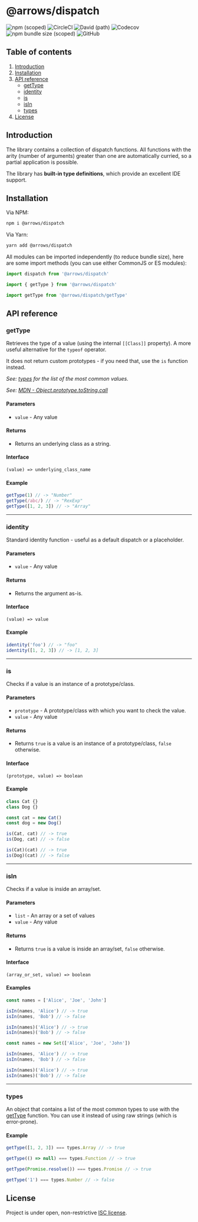 # @arrows/dispatch

![npm (scoped)](https://img.shields.io/npm/v/@arrows/dispatch)
![CircleCI](https://img.shields.io/circleci/build/github/caderek/arrows)
![David (path)](https://img.shields.io/david/caderek/arrows?path=packages%2Fdispatch)
![Codecov](https://img.shields.io/codecov/c/github/caderek/arrows?token=c6adb715d638431786fefe69ca08ab00)
![npm bundle size (scoped)](https://img.shields.io/bundlephobia/minzip/@arrows/dispatch)
![GitHub](https://img.shields.io/github/license/caderek/arrows)

## Table of contents

1. [Introduction](#introduction)
2. [Installation](#installation)
3. [API reference](#api-reference)
   - [getType](#getType)
   - [identity](#identity)
   - [is](#is)
   - [isIn](#isIn)
   - [types](#types)
4. [License](#license)

## Introduction

The library contains a collection of dispatch functions.
All functions with the arity (number of arguments) greater than one are automatically curried, so a partial application is possible.

The library has **built-in type definitions**, which provide an excellent IDE support.

## Installation

Via NPM:

```sh
npm i @arrows/dispatch
```

Via Yarn:

```sh
yarn add @arrows/dispatch
```

All modules can be imported independently (to reduce bundle size), here are some import methods (you can use either CommonJS or ES modules):

```js
import dispatch from '@arrows/dispatch'
```

```js
import { getType } from '@arrows/dispatch'
```

```js
import getType from '@arrows/dispatch/getType'
```

## API reference

### getType

Retrieves the type of a value (using the internal `[[Class]]` property).
A more useful alternative for the `typeof` operator.

It does not return custom prototypes - if you need that, use the `is` function instead.

_See: [types](#types) for the list of the most common values._

_See: [MDN - Object.prototype.toString.call](https://developer.mozilla.org/en-US/docs/Web/JavaScript/Reference/Global_Objects/Object/toString#Using_toString_to_detect_object_class)_

#### Parameters

- `value` - Any value

#### Returns

- Returns an underlying class as a string.

#### Interface

```
(value) => underlying_class_name
```

#### Example

```javascript
getType(1) // -> "Number"
getType(/abc/) // -> "RexExp"
getType([1, 2, 3]) // -> "Array"
```

---

### identity

Standard identity function - useful as a default dispatch or a placeholder.

#### Parameters

- `value` - Any value

#### Returns

- Returns the argument as-is.

#### Interface

```
(value) => value
```

#### Example

```javascript
identity('foo') // -> "foo"
identity([1, 2, 3]) // -> [1, 2, 3]
```

---

### is

Checks if a value is an instance of a prototype/class.

#### Parameters

- `prototype` - A prototype/class with which you want to check the value.
- `value` - Any value

#### Returns

- Returns `true` is a value is an instance of a prototype/class, `false` otherwise.

#### Interface

```
(prototype, value) => boolean
```

#### Example

```javascript
class Cat {}
class Dog {}

const cat = new Cat()
const dog = new Dog()

is(Cat, cat) // -> true
is(Dog, cat) // -> false

is(Cat)(cat) // -> true
is(Dog)(cat) // -> false
```

---

### isIn

Checks if a value is inside an array/set.

#### Parameters

- `list` - An array or a set of values
- `value` - Any value

#### Returns

- Returns `true` is a value is inside an array/set, `false` otherwise.

#### Interface

```
(array_or_set, value) => boolean
```

#### Examples

```javascript
const names = ['Alice', 'Joe', 'John']

isIn(names, 'Alice') // -> true
isIn(names, 'Bob') // -> false

isIn(names)('Alice') // -> true
isIn(names)('Bob') // -> false
```

```javascript
const names = new Set(['Alice', 'Joe', 'John'])

isIn(names, 'Alice') // -> true
isIn(names, 'Bob') // -> false

isIn(names)('Alice') // -> true
isIn(names)('Bob') // -> false
```

---

### types

An object that contains a list of the most common types to use with the [getType](#getType) function. You can use it instead of using raw strings (which is error-prone).

#### Example

```javascript
getType([1, 2, 3]) === types.Array // -> true

getType(() => null) === types.Function // -> true

getType(Promise.resolve()) === types.Promise // -> true

getType('1') === types.Number // -> false
```

## License

Project is under open, non-restrictive [ISC license](LICENSE).
